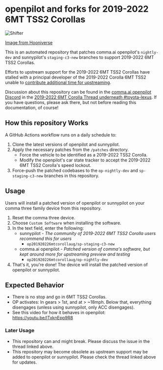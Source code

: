 # openpilot and forks for 2019-2022 6MT TSS2 Corollas

![Shifter](https://github.com/user-attachments/assets/a7f471e8-0e70-4f9c-aac2-6d69815745ab)

[Image from Hooniverse](https://www.hooniverse.com/2020-toyota-corolla-is-all-about-savethemanuals-but-will-you-buy-it/)

This is an automated repository that patches comma.ai openpilot's `nightly-dev` and sunnypilot's `staging-c3-new` branches to support 2019-2022 6MT TSS2 Corollas.

Efforts to upstream support for the 2019-2022 6MT TSS2 Corollas have stalled with a principal developer of the 2019-2022 Corolla 6MT TSS2 unable to [contribute additional time for upstreaming](https://discord.com/channels/469524606043160576/1391211035796439163/1391232320790331472).

Discussion about this repository can be found in the [comma.ai openpilot Discord](https://discord.comma.ai) in the [2019-2022 6MT Corolla Thread underneath #toyota-lexus](https://discord.com/channels/469524606043160576/1391211035796439163). If you have questions, please ask there, but not before reading this documentation, of course!

## How this repository Works

A GitHub Actions workflow runs on a daily schedule to:

1.  Clone the latest versions of openpilot and sunnypilot.
2.  Apply the necessary patches from the `/patches` directory.
    * Force the vehicle to be identified as a 2019-2022 TSS2 Corolla.
    * Modify the openpilot's car state tracker to accept the 2019-2022 6MT TSS2 Corolla's speed lockout.
3.  Force-push the patched codebases to the `op-nightly-dev` and `sp-staging-c3-new` branches in this repository.

## Usage

Users will install a patched version of openpilot or sunnypilot on your comma three family device from this repository.

1. Reset the comma three device.
2. Choose `Custom Software` when installing the software.
3. In the text field, enter the following:
   * sunnypilot - _The community of 2019-2022 6MT TSS2 Corolla users recommend this for users_
     * `op201920226mtcorollaug/sp-staging-c3-new`
   * comma.ai openpilot - _Patched version of comma's software, but kept around more for upstreaming preview and testing_
     * `op201920226mtcorollaug/op-nightly-dev`
5. That's it, you're done! The device will install the patched version of openpilot or sunnypilot.

## Expected Behavior

* There is no stop and go in 6MT TSS2 Corollas.
* OP activates: In gears > 1st, and at > ~18mph. Below that, everything disengages (unless using sunnypilot, only ACC disengages).
* See this video for how it behaves in openpilot: https://youtu.be/ITxknEpp9R8

### Later Usage

* This repository can and might break. Please discuss the issue in the thread linked above.
* This repository may become obsolete as upstream support may be added to openpilot or sunnypilot. Please check the thread linked above for updates.